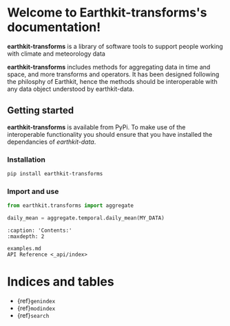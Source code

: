 # Welcome to Earthkit-transforms's documentation!

**earthkit-transforms** is a library of software tools to support people working with climate and meteorology data

**earthkit-transforms** includes methods for aggregating data in time and space, and more transforms and operators.
It has been designed following the philosphy of Earthkit, hence the methods should be interoperable with any
data object understood by earthkit-data.

## Getting started

**earthkit-transforms** is available from PyPi. To make use of the interoperable functionality you should ensure
that you have installed the dependancies of *earthkit-data*.

### Installation

```bash
pip install earthkit-transforms
```

### Import and use

```python
from earthkit.transforms import aggregate

daily_mean = aggregate.temporal.daily_mean(MY_DATA)

```

```{toctree}
:caption: 'Contents:'
:maxdepth: 2

examples.md
API Reference <_api/index>
```

# Indices and tables

- {ref}`genindex`
- {ref}`modindex`
- {ref}`search`
